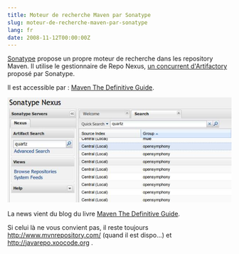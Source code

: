 ```yaml
---
title: Moteur de recherche Maven par Sonatype
slug: moteur-de-recherche-maven-par-sonatype
lang: fr
date: 2008-11-12T00:00:00Z
---
```


[Sonatype](http://www.sonatype.com/) propose un propre moteur de recherche dans les repository Maven. Il utilise le gestionnaire de Repo Nexus, [un concurrent d'Artifactory](http://cfossguy.blogspot.com/2008/09/my-artifactory-versus-nexus-experience.html) proposé par Sonatype.

Il est accessible par : [Maven The Definitive Guide](http://blogs.sonatype.com/people/book/2008/11/11/searching-the-maven-repository/).

![](/assets/images/posts/2008/11/sonatype_nexus.jpeg)

La news vient du blog du livre [Maven The Definitive Guide](http://blogs.sonatype.com/people/book/2008/11/11/searching-the-maven-repository/).

Si celui là ne vous convient pas, il reste toujours http://www.mvnrepository.com/ (quand il est dispo...) et http://javarepo.xoocode.org .
